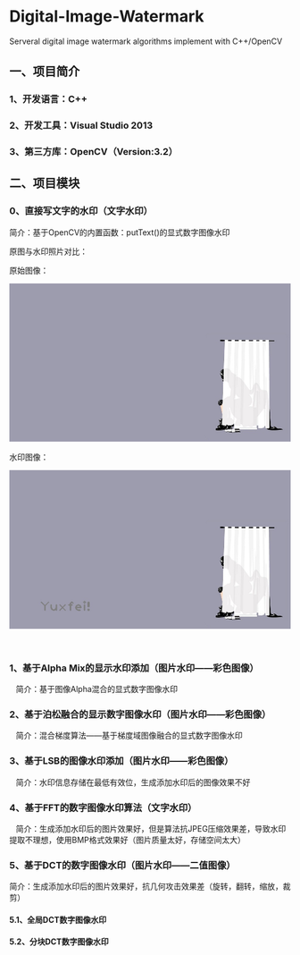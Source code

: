 # Digital-Image-Watermark
Serveral digital image watermark algorithms implement with C++/OpenCV

## 一、项目简介

### 1、开发语言：C++
### 2、开发工具：Visual Studio 2013
### 3、第三方库：OpenCV（Version:3.2）

## 二、项目模块

### 0、直接写文字的水印（文字水印）

简介：基于OpenCV的内置函数：putText()的显式数字图像水印

原图与水印照片对比：

原始图像：

![Alt text](/Digital-Image-Watermark/001_Direct_Text_Watermark/image/wallhaven-21738.jpg "原始图像")

水印图像：

![Alt text](/Digital-Image-Watermark/001_Direct_Text_Watermark/image/wallhaven-21738-watermark.jpg "水印图像")

    
    
### 1、基于Alpha Mix的显示水印添加（图片水印——彩色图像）

    简介：基于图像Alpha混合的显式数字图像水印
    
### 2、基于泊松融合的显示数字图像水印（图片水印——彩色图像）

    简介：混合梯度算法——基于梯度域图像融合的显式数字图像水印
    
### 3、基于LSB的图像水印添加（图片水印——彩色图像）
    
    简介：水印信息存储在最低有效位，生成添加水印后的图像效果不好

### 4、基于FFT的数字图像水印算法（文字水印）

    简介：生成添加水印后的图片效果好，但是算法抗JPEG压缩效果差，导致水印提取不理想，使用BMP格式效果好（图片质量太好，存储空间太大）

### 5、基于DCT的数字图像水印（图片水印——二值图像）

   简介：生成添加水印后的图片效果好，抗几何攻击效果差（旋转，翻转，缩放，裁剪）

#### 5.1、全局DCT数字图像水印

#### 5.2、分块DCT数字图像水印
